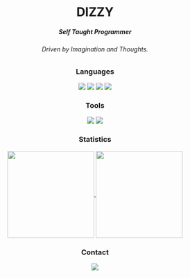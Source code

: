 <h1 align="center">DIZZY</h1>
<div align="center">
  <h5>Self Taught Programmer</h5>
  <h6>Driven by Imagination and Thoughts.</h6>
</div>
<div align="center">
  <h3>Languages</h3>
  <img src="https://svgl-badge.vercel.app/api/Language/Python?theme=dark"/>
  <img src="https://svgl-badge.vercel.app/api/Language/Lua?theme=dark"/>
  <img src="https://svgl-badge.vercel.app/api/Language/HTML5?theme=dark"/>
  <img src="https://svgl-badge.vercel.app/api/Language/CSS?theme=dark"/>
</div>
<div align="center">
  <h3>Tools</h3>
  <img src="https://svgl-badge.vercel.app/api/Software/Visual%20Studio?theme=dark"/>
  <img src="https://svgl-badge.vercel.app/api/Software/Github?theme=dark"/>
</div>
<div align="center">
  <h3>Statistics</h3>
  <a href="https://github.com/anuraghazra/github-readme-stats">
    <img height=200 align="center" src="https://github-readme-stats.vercel.app/api?username=ArsonScriptOfficial&theme=github_dark&show_icons=true" />
  </a>
  <a href="https://github.com/anuraghazra/github-readme-stats">
    <img height=200 align="center" src="https://github-readme-stats.vercel.app/api/top-langs?username=ArsonScriptOfficial&theme=github_dark&show_icons=false&card_width=350" />
  </a>
</div>
<div align="center">
  <h3>Contact</h3>
  <a href="https://discord.com/users/924133673538830356"><img src="https://svgl-badge.vercel.app/api/Software/Discord?theme=dark"></a>
</div>
<img height=15 align="right" src="https://komarev.com/ghpvc/?username=Riz-ve&abbreviated=true" />
